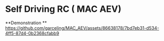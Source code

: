 # Self Driving RC ( MAC AEV)

**Demonstration
**
https://github.com/garceling/MAC_AEV/assets/86638178/7bd7eb31-d534-4ff5-87d4-0b2368cfabb9

